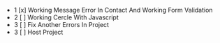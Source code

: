 - 1 [x] Working Message Error In Contact And Working Form Validation
- 2 [ ] Working Cercle With Javascript
- 3 [ ] Fix Another Errors In Project
- 3 [ ] Host Project
